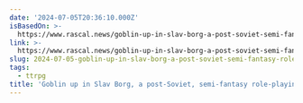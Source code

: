 ```yaml
---
date: '2024-07-05T20:36:10.000Z'
isBasedOn: >-
  https://www.rascal.news/goblin-up-in-slav-borg-a-post-soviet-semi-fantasy-role-playing-game/
link: >-
  https://www.rascal.news/goblin-up-in-slav-borg-a-post-soviet-semi-fantasy-role-playing-game/
slug: 2024-07-05-goblin-up-in-slav-borg-a-post-soviet-semi-fantasy-role-playing-game
tags:
  - ttrpg
title: 'Goblin up in Slav Borg, a post-Soviet, semi-fantasy role-playing game'
---
```

 
